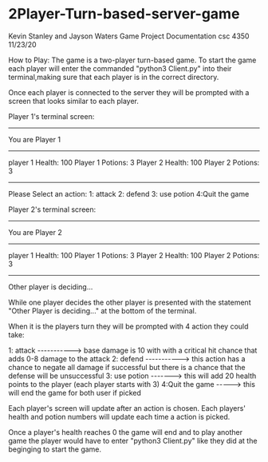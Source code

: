 # 2Player-Turn-based-server-game

Kevin Stanley and Jayson Waters
Game Project Documentation 
csc 4350
11/23/20

How to Play:
The game is a two-player turn-based game.
To start the game each player will enter the commanded "python3 Client.py"
into their terminal,making sure that each player is in the correct directory.

Once each player is connected to the server they will be prompted with a screen
that looks similar to each player.

Player 1's terminal screen:

***************************
You are Player 1
***************************
player 1 Health: 100
Player 1 Potions: 3
Player 2 Health: 100
Player 2 Potions: 3
***************************

Please Select an action:
1: attack
2: defend
3: use potion
4:Quit the game


Player 2's terminal screen:

***************************
You are Player 2
***************************
player 1 Health: 100
Player 1 Potions: 3
Player 2 Health: 100
Player 2 Potions: 3
***************************

Other player is deciding...

While one player decides the other player is presented with the statement
"Other Player is deciding..." at the bottom of the terminal.

When it is the players turn they will be prompted with 4 action they could take:

1: attack -----------> base damage is 10 with with a critical hit chance that adds 0-8 damage to the attack
2: defend -----------> this action has a chance to negate all damage if successful but there is a chance that the defense will be unsuccessful
3: use potion -------> this will add 20 health points to the player (each player starts with 3)
4:Quit the game -----> this will end the game for both user if picked

Each player's screen will update after an action is chosen. Each players' health
and potion numbers will update each time a action is picked.

Once a player's health reaches 0 the game will end and to play another game
the player would have to enter "python3 Client.py" like they did at the beginging to 
start the game.
